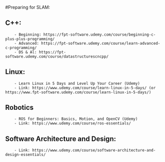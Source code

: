 #Preparing for SLAM:
## C++:
        - Beginning: https://fpt-software.udemy.com/course/beginning-c-plus-plus-programming/
        - Advanced: https://fpt-software.udemy.com/course/learn-advanced-c-programming/
        - DS & Al: https://fpt-software.udemy.com/course/datastructurescncpp/
## Linux:
        - Learn Linux in 5 Days and Level Up Your Career (Udemy)
        - Link: https://www.udemy.com/course/learn-linux-in-5-days/ (or https://www.fpt-software.udemy.com/course/learn-linux-in-5-days/)
                         
## Robotics 
        - ROS for Beginners: Basics, Motion, and OpenCV (Udemy)
        - Link: https://www.udemy.com/course/ros-essentials/
        
## Software Architecture and Design:
        - Link: https://www.udemy.com/course/software-architecture-and-design-essentials/
